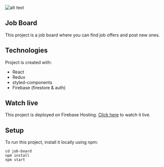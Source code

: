 ![alt text](https://i.imgur.com/oVGt1o3.png "desktop")

## Job Board
This project is a job board where you can find job offers and post new ones.
	
## Technologies
Project is created with:
* React
* Redux
* styled-components
* Firebase (firestore & auth)

## Watch live
This project is deployed on Firebase Hosting.
[Click here](https://job-board-e00f3.web.app/) to watch it live.

## Setup
To run this project, install it locally using npm:

```
cd job-board
npm install
npm start
```
